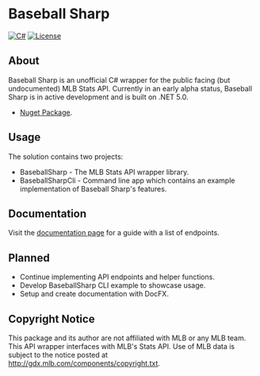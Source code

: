 # Baseball Sharp
[![C#](https://img.shields.io/badge/Language-CSharp-darkgreen.svg)](https://en.wikipedia.org/wiki/C_Sharp_(programming_language)) [![License](https://img.shields.io/badge/License-MIT-red.svg)](https://opensource.org/licenses/MIT)

## About

Baseball Sharp is an unofficial C# wrapper for the public facing (but undocumented) MLB Stats API. Currently in an early alpha status, Baseball Sharp is in active development and is built on .NET 5.0. 

* [Nuget Package](https://www.nuget.org/packages/BaseballSharp/0.1.1-alpha).

## Usage

The solution contains two projects: 

* BaseballSharp - The MLB Stats API wrapper library.
* BaseballSharpCli - Command line app which contains an example implementation of Baseball Sharp's features.

## Documentation

Visit the [documentation page](https://github.com/markjamesm/Baseball-Sharp/blob/master/Documentation.md) for a guide with a list of endpoints.

## Planned

* Continue implementing API endpoints and helper functions. 
* Develop BaseballSharp CLI example to showcase usage.
* Setup and create documentation with DocFX.

## Copyright Notice 

This package and its author are not affiliated with MLB or any MLB team. This API wrapper interfaces with MLB's Stats API. Use of MLB data is subject to the notice posted at http://gdx.mlb.com/components/copyright.txt.
